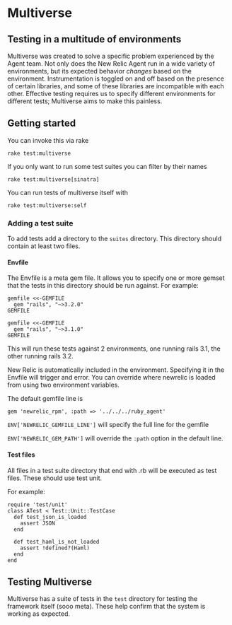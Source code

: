 # Multiverse

## Testing in a multitude of environments

Multiverse was created to solve a specific problem experienced by the Agent
team.  Not only does the New Relic Agent run in a wide variety of environments,
but its expected behavior *changes* based on the environment.  Instrumentation is
toggled on and off based on the presence of certain libraries, and some of these
libraries are incompatible with each other.  Effective testing requires us to
specify different environments for different tests; Multiverse aims to make this
painless.


## Getting started

You can invoke this via rake

    rake test:multiverse

If you only want to run some test suites you can filter by their names

    rake test:multiverse[sinatra]

You can run tests of multiverse itself with

    rake test:multiverse:self

### Adding a test suite

To add tests add a directory to the `suites` directory.  This directory should
contain at least two files.

#### Envfile

The Envfile is a meta gem file.  It allows you to specify one or more gemset
that the tests in this directory should be run against.  For example:

    gemfile <<-GEMFILE
      gem "rails", "~>3.2.0"
    GEMFILE

    gemfile <<-GEMFILE
      gem "rails", "~>3.1.0"
    GEMFILE

This will run these tests against 2 environments, one running rails 3.1, the
other running rails 3.2.

New Relic is automatically included in the environment.  Specifying it in the
Envfile will trigger and error.  You can override where newrelic is loaded from
using two environment variables.

The default gemfile line is

    gem 'newrelic_rpm', :path => '../../../ruby_agent'

`ENV['NEWRELIC_GEMFILE_LINE']` will specify the full line for the gemfile

`ENV['NEWRELIC_GEM_PATH']` will override the `:path` option in the default line.


#### Test files

All files in a test suite directory that end with .rb will be executed as test
files.  These should use test unit.

For example:

    require 'test/unit'
    class ATest < Test::Unit::TestCase
      def test_json_is_loaded
        assert JSON
      end

      def test_haml_is_not_loaded
        assert !defined?(Haml)
      end
    end


## Testing Multiverse

Multiverse has a suite of tests in the `test` directory for testing the
framework itself (sooo meta).  These help confirm that the system is working as
expected.
